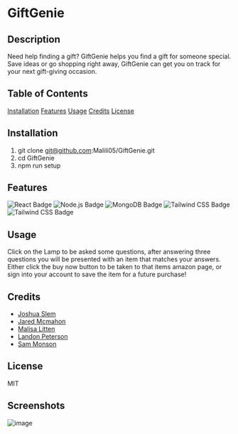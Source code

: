 # GiftGenie

## Description
Need help finding a gift? GiftGenie helps you find a gift for someone special. Save ideas or go shopping right away, GiftGenie can get you on track for your next gift-giving occasion. 

## Table of Contents  
[Installation](##installation)
[Features](##features)
[Usage](##usage)
[Credits](##credits)
[License](##license)

## Installation
1. git clone git@github.com:Malili05/GiftGenie.git
2. cd GiftGenie
3. npm run setup

## Features
![React Badge](https://img.shields.io/badge/-React-blue?style=flat-square&logo=react)
![Node.js Badge](https://img.shields.io/badge/-Node.js-green?style=flat-square&logo=node.js)
![MongoDB Badge](https://img.shields.io/badge/-MongoDB-brightgreen?style=flat-square&logo=mongodb)
![Tailwind CSS Badge](https://img.shields.io/badge/Tailwind%20CSS-38B2AC?style=for-the-badge&logo=tailwind-css&logoColor=white)
![Tailwind CSS Badge](https://img.shields.io/badge/Tailwind_CSS-38B2AC?style=flat-square&logo=tailwind-css&logoColor=white)


## Usage
Click on the Lamp to be asked some questions, after answering three questions you will be presented with an item that matches your answers.  Either click the buy now button to be taken to that items amazon page, or sign into your account to save the item for a future purchase!

## Credits
* [Joshua Slem](https://github.com/SlemJosh)
* [Jared Mcmahon](https://github.com/ProgramerNinja)
* [Malisa Litten](https://github.com/Malili05)
* [Landon Peterson](https://github.com/LandoCodesRissian)
* [Sam Monson](https://github.com/monsosam)
 
## License
MIT

## Screenshots

![image](https://github.com/Malili05/GiftGenie/assets/141981157/cf60170f-bf12-4db5-b5f9-98cf6ed3821f)



